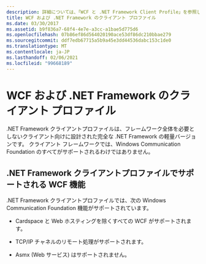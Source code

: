```yaml
---
description: 詳細については、「WCF と .NET Framework Client Profile」を参照してください。
title: WCF および .NET Framework のクライアント プロファイル
ms.date: 03/30/2017
ms.assetid: b9f836a7-68f4-4e7e-a3cc-a1bae5d775d6
ms.openlocfilehash: 07b86ef86d564020190ace53df86dc210bbae279
ms.sourcegitcommit: ddf7edb67715a5b9a45e3dd44536dabc153c1de0
ms.translationtype: MT
ms.contentlocale: ja-JP
ms.lasthandoff: 02/06/2021
ms.locfileid: "99668189"
---
```

# <a name="wcf-and-net-framework-client-profile"></a>WCF および .NET Framework のクライアント プロファイル

.NET Framework クライアントプロファイルは、フレームワーク全体を必要としないクライアント向けに設計された完全な .NET Framework の軽量バージョンです。 クライアント フレームワークでは、Windows Communication Foundation のすべてがサポートされるわけではありません。  
  
## <a name="wcf-features-supported-by-the-net-framework-client-profile"></a>.NET Framework クライアントプロファイルでサポートされる WCF 機能  

 .NET Framework クライアントプロファイルでは、次の Windows Communication Foundation 機能がサポートされています。  
  
- Cardspace と Web ホスティングを除くすべての WCF がサポートされます。  
  
- TCP/IP チャネルのリモート処理がサポートされます。  
  
- Asmx (Web サービス) はサポートされません。

